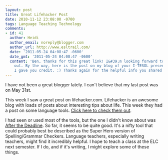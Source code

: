 ```yaml
---
layout: post
title: Great Lifehacker Post
date: 2010-11-12 23:08:00 -0700
tags: Language Teaching Technology
comments:
- id: 41
  author: Heidi
  author_email: noreply@blogger.com
  author_url: http://www.esltrail.com/
  date: '2011-05-24 04:08:47 -0600'
  date_gmt: '2011-05-24 04:08:47 -0600'
  content: 'Ben, thanks for this great link! I&#39;m looking forward to checking it
    out. By the way, here is the post on my blog of your I-TESOL presentation: http://www.esltrail.com/2010/10/five-free-technology-tools-for-ellesl.html.
    I gave you credit. :) Thanks again for the helpful info you shared!'
---
```

I have not been a great blogger lately. I can't believe that my last post was on May 31st.  

This week I saw a great post on lifehacker.com. Lifehacker is an awesome blog with loads of posts about interesting tips about life. This week they had a post on some language tools. [Click here to check them out](http://goo.gl/NFEW1).  

I had seen or used most of the tools, but the one I didn't know about was [After the Deadline](http://afterthedeadline.com/). So far, it seems to be quite good. It's a nifty tool that could probably best be described as the Super Hero version of Spelling/Grammar Checkers. Language teachers, especially writing teachers, might find it incredibly helpful. I hope to teach a class at the ELC next semester. If I do, and if it's writing, I might explore some of these things.